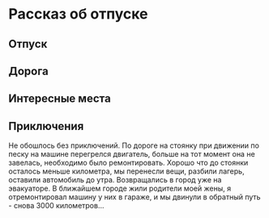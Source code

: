 # Рассказ об отпуске

## Отпуск

## Дорога

## Интересные места

## Приключения

Не обошлось без приключений. По дороге на стоянку при движении по песку на машине перегрелся двигатель, больше на тот момент она не завелась, необходимо было ремонтировать. Хорошо что до стоянки осталось меньше километра, мы перенесли вещи, разбили лагерь, оставили автомобиль до утра. Возвращались в город уже на эвакуаторе. В ближайшем городе жили родители моей жены, я отремонтировал машину у них в гараже, и мы двинули в обратный путь - снова 3000 километров...
